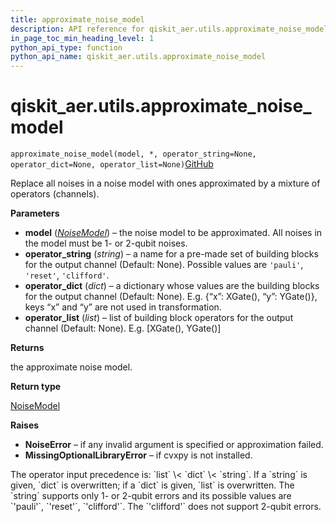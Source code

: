 ```yaml
---
title: approximate_noise_model
description: API reference for qiskit_aer.utils.approximate_noise_model
in_page_toc_min_heading_level: 1
python_api_type: function
python_api_name: qiskit_aer.utils.approximate_noise_model
---
```


# qiskit\_aer.utils.approximate\_noise\_model

<span id="qiskit_aer.utils.approximate_noise_model" />

`approximate_noise_model(model, *, operator_string=None, operator_dict=None, operator_list=None)`[GitHub](https://github.com/qiskit/qiskit/tree/stable/0.39/qiskit_aer/utils/noise_transformation.py "view source code")

Replace all noises in a noise model with ones approximated by a mixture of operators (channels).

**Parameters**

*   **model** ([*NoiseModel*](qiskit_aer.noise.NoiseModel "qiskit_aer.noise.NoiseModel")) – the noise model to be approximated. All noises in the model must be 1- or 2-qubit noises.
*   **operator\_string** (*string*) – a name for a pre-made set of building blocks for the output channel (Default: None). Possible values are `'pauli'`, `'reset'`, `'clifford'`.
*   **operator\_dict** (*dict*) – a dictionary whose values are the building blocks for the output channel (Default: None). E.g. \{“x”: XGate(), “y”: YGate()}, keys “x” and “y” are not used in transformation.
*   **operator\_list** (*list*) – list of building block operators for the output channel (Default: None). E.g. \[XGate(), YGate()]

**Returns**

the approximate noise model.

**Return type**

[NoiseModel](qiskit_aer.noise.NoiseModel "qiskit_aer.noise.NoiseModel")

**Raises**

*   **NoiseError** – if any invalid argument is specified or approximation failed.
*   **MissingOptionalLibraryError** – if cvxpy is not installed.

<Admonition title="Note" type="note">
  The operator input precedence is: `list` \< `dict` \< `string`. If a `string` is given, `dict` is overwritten; if a `dict` is given, `list` is overwritten. The `string` supports only 1- or 2-qubit errors and its possible values are `'pauli'`, `'reset'`, `'clifford'`. The `'clifford'` does not support 2-qubit errors.
</Admonition>

